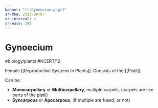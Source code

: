 ```yaml
---
banner: "![[Gynoecium.png]]"
sr-due: 2023-08-07
sr-interval: 4
sr-ease: 292
---
```

# Gynoecium
#biology/plants #NCERT/12 

Female [[Reproductive Systems In Plants]]. Consists of the [[Pistil]].

Can be:
 - **Monocarpellary** or **Multicarpellary**, multiple carpels, (carpels are like parts of the pistil)
 - **Syncarpous** or **Apocarpous**, (if multiple are fused, or not)

